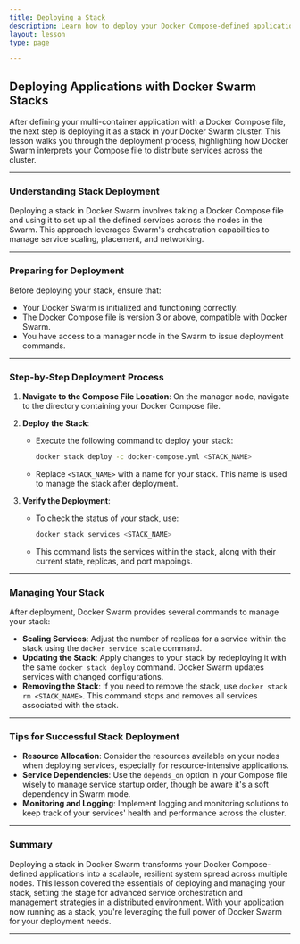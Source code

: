 ```yaml
---
title: Deploying a Stack
description: Learn how to deploy your Docker Compose-defined applications as a stack in Docker Swarm, taking advantage of Swarm's distributed architecture for scalability and resilience.
layout: lesson
type: page

---
```


## Deploying Applications with Docker Swarm Stacks

After defining your multi-container application with a Docker Compose file, the next step is deploying it as a stack in your Docker Swarm cluster. This lesson walks you through the deployment process, highlighting how Docker Swarm interprets your Compose file to distribute services across the cluster.

---

### Understanding Stack Deployment

Deploying a stack in Docker Swarm involves taking a Docker Compose file and using it to set up all the defined services across the nodes in the Swarm. This approach leverages Swarm's orchestration capabilities to manage service scaling, placement, and networking.

---

### Preparing for Deployment

Before deploying your stack, ensure that:

- Your Docker Swarm is initialized and functioning correctly.
- The Docker Compose file is version 3 or above, compatible with Docker Swarm.
- You have access to a manager node in the Swarm to issue deployment commands.

---

### Step-by-Step Deployment Process

1. **Navigate to the Compose File Location**: On the manager node, navigate to the directory containing your Docker Compose file.
1. **Deploy the Stack**:

   - Execute the following command to deploy your stack:

     ```sh
     docker stack deploy -c docker-compose.yml <STACK_NAME>
     ```

   - Replace `<STACK_NAME>` with a name for your stack. This name is used to manage the stack after deployment.
1. **Verify the Deployment**:
   - To check the status of your stack, use:

     ```sh
     docker stack services <STACK_NAME>
     ```

   - This command lists the services within the stack, along with their current state, replicas, and port mappings.

---

### Managing Your Stack

After deployment, Docker Swarm provides several commands to manage your stack:

- **Scaling Services**: Adjust the number of replicas for a service within the stack using the `docker service scale` command.
- **Updating the Stack**: Apply changes to your stack by redeploying it with the same `docker stack deploy` command. Docker Swarm updates services with changed configurations.
- **Removing the Stack**: If you need to remove the stack, use `docker stack rm <STACK_NAME>`. This command stops and removes all services associated with the stack.

---

### Tips for Successful Stack Deployment

- **Resource Allocation**: Consider the resources available on your nodes when deploying services, especially for resource-intensive applications.
- **Service Dependencies**: Use the `depends_on` option in your Compose file wisely to manage service startup order, though be aware it's a soft dependency in Swarm mode.
- **Monitoring and Logging**: Implement logging and monitoring solutions to keep track of your services' health and performance across the cluster.

---

### Summary

Deploying a stack in Docker Swarm transforms your Docker Compose-defined applications into a scalable, resilient system spread across multiple nodes. This lesson covered the essentials of deploying and managing your stack, setting the stage for advanced service orchestration and management strategies in a distributed environment. With your application now running as a stack, you're leveraging the full power of Docker Swarm for your deployment needs.

---
